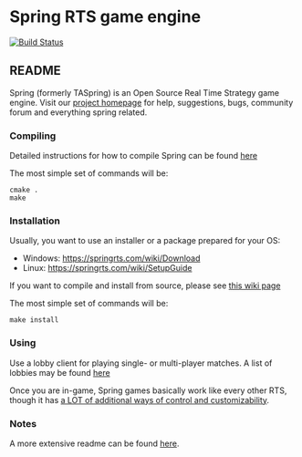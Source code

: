 # Spring RTS game engine
[![Build Status](https://travis-ci.org/spring/spring.svg?branch=develop)](https://travis-ci.org/spring/spring)

## README

Spring (formerly TASpring) is an Open Source Real Time Strategy game engine.
Visit our [project homepage](https://springrts.com/) for help, suggestions,
bugs, community forum and everything spring related.

### Compiling

Detailed instructions for how to compile Spring can be found [here](https://springrts.com/wiki/Building_spring)

The most simple set of commands will be:

	cmake .
	make

### Installation

Usually, you want to use an installer or a package prepared for your OS:

* Windows: <https://springrts.com/wiki/Download>
* Linux:   <https://springrts.com/wiki/SetupGuide>

If you want to compile and install from source, please see [this wiki page](https://springrts.com/wiki/Building_spring)

The most simple set of commands will be:

	make install

### Using

Use a lobby client for playing single- or multi-player matches.
A list of lobbies may be found [here](https://springrts.com/wiki/Lobby_Development#Lobby_client_development)

Once you are in-game, Spring games basically work like every other RTS,
though it has [a LOT of additional ways of control and customizability](https://springrts.com/wiki/Using_Spring).

### Notes

A more extensive readme can be found [here](https://springrts.com/wiki/Read_Me_First).
